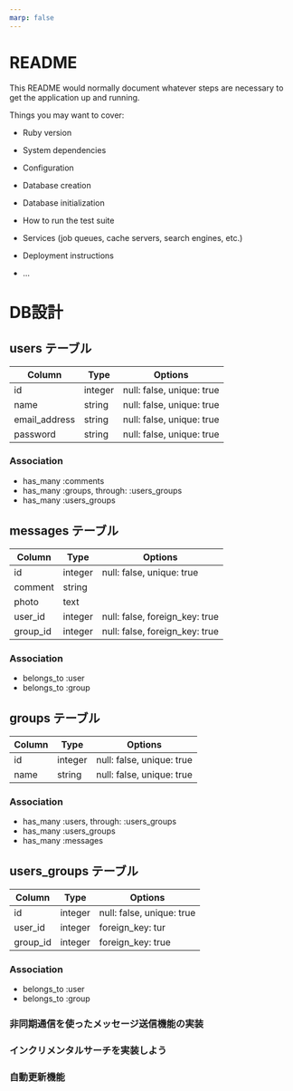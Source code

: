 ```yaml
---
marp: false
---
```


# README

This README would normally document whatever steps are necessary to get the
application up and running.

Things you may want to cover:

* Ruby version

* System dependencies

* Configuration

* Database creation

* Database initialization

* How to run the test suite

* Services (job queues, cache servers, search engines, etc.)

* Deployment instructions

* ...

# DB設計

## users テーブル

|Column|Type|Options|
|------|----|-------|
|id|integer|null: false, unique: true|
|name|string|null: false, unique: true|
|email_address|string|null: false, unique: true|
|password|string|null: false, unique: true|

### Association

- has_many :comments
- has_many :groups, through: :users_groups
- has_many :users_groups

## messages テーブル

|Column|Type|Options|
|------|----|-------|
|id|integer|null: false, unique: true|
|comment|string||
|photo|text||
|user_id|integer|null: false, foreign_key: true|
|group_id|integer|null: false, foreign_key: true|

### Association

- belongs_to :user
- belongs_to :group

## groups テーブル

|Column|Type|Options|
|------|----|-------|
|id|integer|null: false, unique: true|
|name|string|null: false, unique: true|

### Association

- has_many :users, through: :users_groups
- has_many :users_groups
- has_many :messages

## users_groups テーブル

|Column|Type|Options|
|------|----|-------|
|id|integer|null: false, unique: true|
|user_id|integer|foreign_key: tur|
|group_id|integer|foreign_key: true|

### Association

- belongs_to :user
- belongs_to :group

### 非同期通信を使ったメッセージ送信機能の実装

### インクリメンタルサーチを実装しよう

### 自動更新機能
